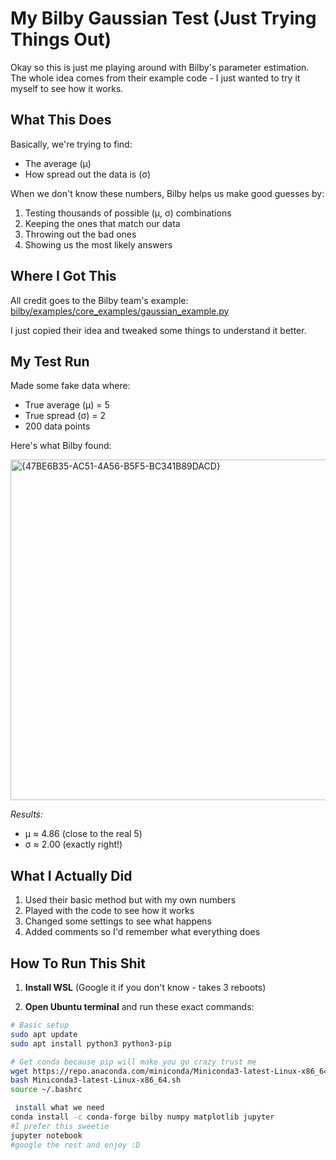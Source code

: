 # My Bilby Gaussian Test (Just Trying Things Out)

Okay so this is just me playing around with Bilby's parameter estimation. The whole idea comes from their example code - I just wanted to try it myself to see how it works.

## What This Does
Basically, we're trying to find:
- The average (μ)
- How spread out the data is (σ)

When we don't know these numbers, Bilby helps us make good guesses by:
1. Testing thousands of possible (μ, σ) combinations
2. Keeping the ones that match our data
3. Throwing out the bad ones
4. Showing us the most likely answers

## Where I Got This
All credit goes to the Bilby team's example:
[bilby/examples/core_examples/gaussian_example.py](https://git.ligo.org/lscsoft/bilby/blob/master/examples/core_examples/gaussian_example.py)

I just copied their idea and tweaked some things to understand it better.

## My Test Run
Made some fake data where:
- True average (μ) = 5
- True spread (σ) = 2
- 200 data points

Here's what Bilby found:

<img width="539" height="545" alt="{47BE6B35-AC51-4A56-B5F5-BC341B89DACD}" src="https://github.com/user-attachments/assets/f29c526e-8592-4c59-b71f-aa816a909263" />


*Results:*
- μ ≈ 4.86 (close to the real 5)
- σ ≈ 2.00 (exactly right!)

## What I Actually Did
1. Used their basic method but with my own numbers
2. Played with the code to see how it works
3. Changed some settings to see what happens
4. Added comments so I'd remember what everything does

## How To Run This Shit

1. **Install WSL** (Google it if you don't know - takes 3 reboots)

2. **Open Ubuntu terminal** and run these exact commands:
```bash
# Basic setup
sudo apt update
sudo apt install python3 python3-pip

# Get conda because pip will make you go crazy trust me
wget https://repo.anaconda.com/miniconda/Miniconda3-latest-Linux-x86_64.sh
bash Miniconda3-latest-Linux-x86_64.sh
source ~/.bashrc

 install what we need
conda install -c conda-forge bilby numpy matplotlib jupyter
#I prefer this sweetie
jupyter notebook
#google the rest and enjoy :D
